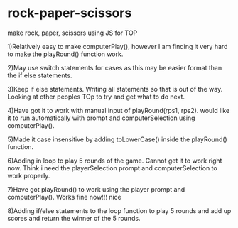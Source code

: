 # rock-paper-scissors
make rock, paper, scissors using JS for TOP

1)Relatively easy to make computerPlay(), however I am finding it very hard to make the playRound() function work.

2)May use switch statements for cases as this may be easier format than the if else statements.

3)Keep if else statements. Writing all statements so that is out of the way. Looking at other peoples TOp to try and get what to do next.

4)Have got it to work with manual input of playRound(rps1, rps2). would like it to run automatically with prompt and computerSelection using computerPlay().

5)Made it case insensitive by adding toLowerCase() inside the playRound() function.

6)Adding in loop to play 5 rounds of the game. Cannot get it to work right now. Think i need the playerSelection prompt and computerSelection to work properly. 

7)Have got playRound() to work using the player prompt and computerPlay(). Works fine now!!! nice

8)Adding if/else statements to the loop function to play 5 rounds and add up scores and return the winner of the 5 rounds.